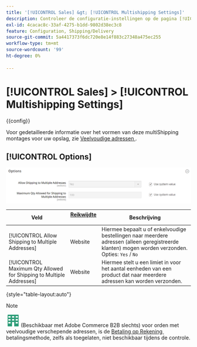 ```yaml
---
title: '[!UICONTROL Sales] &gt; [!UICONTROL Multishipping Settings]'
description: Controleer de configuratie-instellingen op de pagina [!UICONTROL Sales] &gt; [!UICONTROL Multishipping Settings] van Commerce Admin.
exl-id: 4cacac8c-33af-4275-b1dd-9802d38ec3c8
feature: Configuration, Shipping/Delivery
source-git-commit: 5a4417373f6dc720e8e14f883c27348a475ec255
workflow-type: tm+mt
source-wordcount: '99'
ht-degree: 0%

---
```


# [!UICONTROL Sales] > [!UICONTROL Multishipping Settings]

{{config}}

Voor gedetailleerde informatie over het vormen van deze multiShipping montages voor uw opslag, zie [&#x200B; Veelvoudige adressen &#x200B;](../../stores-purchase/shipping-settings.md#multiple-addresses).

## [!UICONTROL Options]

![&#x200B; Opties &#x200B;](./assets/multishipping-settings-options.png)<!-- zoom -->

<!-- [Options](https://experienceleague.adobe.com/nl/docs/commerce-admin/stores-sales/delivery/shipping-settings#multiple-addresses) -->

| Veld | [&#x200B; Reikwijdte &#x200B;](../../getting-started/websites-stores-views.md#scope-settings) | Beschrijving |
|--- |--- |--- |
| [!UICONTROL Allow Shipping to Multiple Addresses] | Website | Hiermee bepaalt u of enkelvoudige bestellingen naar meerdere adressen (alleen geregistreerde klanten) mogen worden verzonden. Opties: `Yes` / `No` |
| [!UICONTROL Maximum Qty Allowed for Shipping to Multiple Addresses] | Website | Hiermee stelt u een limiet in voor het aantal eenheden van een product dat naar meerdere adressen kan worden verzonden. |

{style="table-layout:auto"}

>[!NOTE]
>
>![&#x200B; Adobe Commerce B2B &#x200B;](../../assets/b2b.svg) (Beschikbaar met Adobe Commerce B2B slechts) voor orden met veelvoudige verschepende adressen, is de [&#x200B; Betaling op Rekening &#x200B;](../../b2b/enable-basic-features.md#configure-payment-on-account) betalingsmethode, zelfs als toegelaten, niet beschikbaar tijdens de controle.

